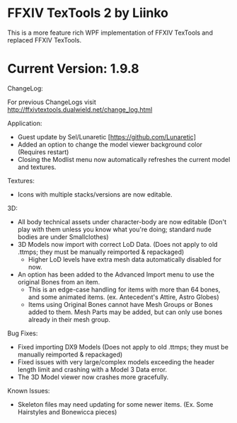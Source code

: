 
# FFXIV TexTools 2 by Liinko
This is a more feature rich WPF implementation of FFXIV TexTools and replaced FFXIV TexTools.

# Current Version: 1.9.8
ChangeLog:

For previous ChangeLogs visit http://ffxivtextools.dualwield.net/change_log.html

Application:
 - Guest update by Sel/Lunaretic [https://github.com/Lunaretic]
 - Added an option to change the model viewer background color (Requires restart)
 - Closing the Modlist menu now automatically refreshes the current model and textures.
 
Textures:
 - Icons with multiple stacks/versions are now editable.

3D:
 - All body technical assets under character-body are now editable (Don't play with them unless you know what you're doing; standard nude bodies are under Smallclothes)
- 3D Models now import with correct LoD Data.  (Does not apply to old .ttmps; they must be manually reimported & repackaged)
  - Higher LoD levels have extra mesh data automatically disabled for now.
- An option has been added to the Advanced Import menu to use the original Bones from an item.
  - This is an edge-case handling for items with more than 64 bones, and some animated items. (ex. Antecedent's Attire, Astro Globes)
  - Items using Original Bones cannot have Mesh Groups or Bones added to them.  Mesh Parts may be added, but can only use bones already in their mesh group.
  
Bug Fixes:
- Fixed importing DX9 Models (Does not apply to old .ttmps; they must be manually reimported & repackaged)
- Fixed issues with very large/complex models exceeding the header length limit and crashing with a Model 3 Data error.
- The 3D Model viewer now crashes more gracefully.

Known Issues:
 - Skeleton files may need updating for some newer items. (Ex. Some Hairstyles and Bonewicca pieces)
